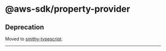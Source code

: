 # @aws-sdk/property-provider

## Deprecation

Moved to [smithy-typescript](https://github.com/awslabs/smithy-typescript/tree/main/packages).

----
